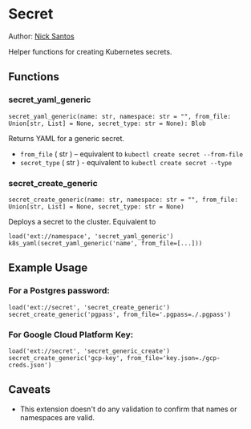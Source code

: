 # Secret

Author: [Nick Santos](https://github.com/nicks)

Helper functions for creating Kubernetes secrets.

## Functions

### secret_yaml_generic

```
secret_yaml_generic(name: str, namespace: str = "", from_file: Union[str, List] = None, secret_type: str = None): Blob
```

Returns YAML for a generic secret.

- `from_file` ( str ) – equivalent to `kubectl create secret --from-file`
- `secret_type` ( str ) - equivalent to `kubectl create secret --type`

### secret_create_generic

```
secret_create_generic(name: str, namespace: str = "", from_file: Union[str, List] = None, secret_type: str = None)
```

Deploys a secret to the cluster. Equivalent to

```
load('ext://namespace', 'secret_yaml_generic')
k8s_yaml(secret_yaml_generic('name', from_file=[...]))
```

## Example Usage

### For a Postgres password:

```
load('ext://secret', 'secret_create_generic')
secret_create_generic('pgpass', from_file='.pgpass=./.pgpass')
```

### For Google Cloud Platform Key:

```
load('ext://secret', 'secret_generic_create')
secret_create_generic('gcp-key', from_file='key.json=./gcp-creds.json')
```

## Caveats

- This extension doesn't do any validation to confirm that names or namespaces are valid.
